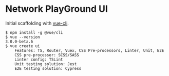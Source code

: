 # Network PlayGround UI

Initial scaffolding with [vue-cli].

```
$ npm install -g @vue/cli
$ vue --version
3.0.0-beta.6
$ vue create ui
    Features: TS, Router, Vuex, CSS Pre-processors, Linter, Unit, E2E
    CSS pre-processor: SCSS/SASS
    Linter config: TSLint
    Unit testing solution: Jest
    E2E testing solution: Cypress
```

[vue-cli]: https://github.com/vuejs/vue-cli
